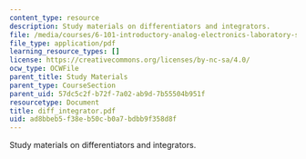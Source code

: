 ```yaml
---
content_type: resource
description: Study materials on differentiators and integrators.
file: /media/courses/6-101-introductory-analog-electronics-laboratory-spring-2007/ad8bbeb5f38eb50cb0a7bdbb9f358d8f_diff_integrator.pdf
file_type: application/pdf
learning_resource_types: []
license: https://creativecommons.org/licenses/by-nc-sa/4.0/
ocw_type: OCWFile
parent_title: Study Materials
parent_type: CourseSection
parent_uid: 57dc5c2f-b72f-7a02-ab9d-7b55504b951f
resourcetype: Document
title: diff_integrator.pdf
uid: ad8bbeb5-f38e-b50c-b0a7-bdbb9f358d8f
---
```

Study materials on differentiators and integrators.